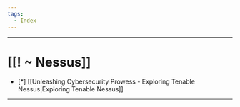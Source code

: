 ```yaml
---
tags:
  - Index
---
```

___
# [[! ~ Nessus]]

- [*] [[Unleashing Cybersecurity Prowess - Exploring Tenable Nessus|Exploring Tenable Nessus]]
___
